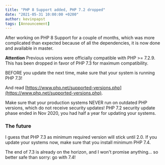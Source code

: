 ```yaml
---
title: "PHP 8 Support added, PHP 7.2 dropped"
date: "2021-05-31 10:00:00 +0200"
author: kevinpapst
tags: [Announcement]
---
```


After working on PHP 8 Support for a couple of months, which was more complicated than expected because 
of all the dependencies, it is now done and available in master.

**Attention**
Previous versions were officially compatible with PHP >= 7.2.9.
This has been dropped in favor of PHP 7.3 for maximum compatibility.

BEFORE you update the next time, make sure that your system is running PHP 7.3!

And read [https://www.php.net/supported-versions.php](https://www.php.net/supported-versions.php).

Make sure that your production systems NEVER run on outdated PHP versions, which do not receive security updates!
PHP 7.2 security update phase ended in Nov 2020, you had half a year for updating your systems. 

### The future

I guess that PHP 7.3 as minimum required version will stick until 2.0. 
If you update your systems now, make sure that you install minimum PHP 7.4. 

The end of 7.3 is already on the horizon, and I won't promise anything... so better safe than sorry: go with 7.4!
